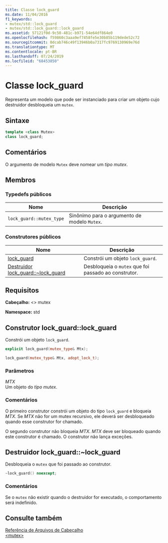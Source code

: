```yaml
---
title: Classe lock_guard
ms.date: 11/04/2016
f1_keywords:
- mutex/std::lock_guard
- mutex/std::lock_guard::lock_guard
ms.assetid: 57121f0d-9c50-481c-b971-54e64df864e0
ms.openlocfilehash: f59860c3aaa9ef7458fe5e30b85b119dede52c72
ms.sourcegitcommit: 0dcab746c49f13946b0a7317fc9769130969e76d
ms.translationtype: MT
ms.contentlocale: pt-BR
ms.lasthandoff: 07/24/2019
ms.locfileid: "68453850"
---
```

# <a name="lockguard-class"></a>Classe lock_guard

Representa um modelo que pode ser instanciado para criar um objeto cujo destruidor desbloqueia um `mutex`.

## <a name="syntax"></a>Sintaxe

```cpp
template <class Mutex>
class lock_guard;
```

## <a name="remarks"></a>Comentários

O argumento de modelo `Mutex` deve nomear um *tipo mutex*.

## <a name="members"></a>Membros

### <a name="public-typedefs"></a>Typedefs públicos

|Nome|Descrição|
|----------|-----------------|
|`lock_guard::mutex_type`|Sinônimo para o argumento de modelo `Mutex`.|

### <a name="public-constructors"></a>Construtores públicos

|Nome|Descrição|
|----------|-----------------|
|[lock_guard](#lock_guard)|Constrói um objeto `lock_guard`.|
|[Destruidor lock_guard::~lock_guard](#dtorlock_guard_destructor)|Desbloqueia o `mutex` que foi passado ao construtor.|

## <a name="requirements"></a>Requisitos

**Cabeçalho:** \<> mutex

**Namespace:** std

## <a name="lock_guard"></a>  Construtor lock_guard::lock_guard

Constrói um objeto `lock_guard`.

```cpp
explicit lock_guard(mutex_type& Mtx);

lock_guard(mutex_type& Mtx, adopt_lock_t);
```

### <a name="parameters"></a>Parâmetros

*MTX*\
Um objeto do *tipo mutex*.

### <a name="remarks"></a>Comentários

O primeiro construtor constrói um objeto do tipo `lock_guard` e bloqueia *MTX*. Se *MTX* não for um mutex recursivo, ele deverá ser desbloqueado quando esse construtor for chamado.

O segundo construtor não bloqueia *MTX*. *MTX* deve ser bloqueado quando este construtor é chamado. O construtor não lança exceções.

## <a name="dtorlock_guard_destructor"></a>  Destruidor lock_guard::~lock_guard

Desbloqueia o `mutex` que foi passado ao construtor.

```cpp
~lock_guard() noexcept;
```

### <a name="remarks"></a>Comentários

Se o `mutex` não existir quando o destruidor for executado, o comportamento será indefinido.

## <a name="see-also"></a>Consulte também

[Referência de Arquivos de Cabeçalho](../standard-library/cpp-standard-library-header-files.md)\
[\<mutex>](../standard-library/mutex.md)
